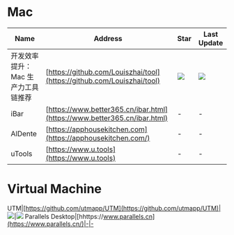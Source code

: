 # Mac
Name| Address | Star| Last Update
-|-|-|-|
开发效率提升：Mac 生产力工具链推荐|[https://github.com/Louiszhai/tool](https://github.com/Louiszhai/tool)|<img src="https://img.shields.io/github/stars/Louiszhai/tool?style=for-the-badge" />|<img src="https://img.shields.io/github/last-commit/Louiszhai/tool?style=for-the-badge" />
iBar|[https://www.better365.cn/ibar.html](https://www.better365.cn/ibar.html)|-|- 
AlDente|[https://apphousekitchen.com](https://apphousekitchen.com/)|-|- 
uTools|[https://www.u.tools](https://www.u.tools)|-|- 

# Virtual Machine
UTM|[https://github.com/utmapp/UTM](https://github.com/utmapp/UTM)|<img src="https://img.shields.io/github/stars/utmapp/UTM?style=for-the-badge" />|<img src="https://img.shields.io/github/last-commit/utmapp/UTM?style=for-the-badge" />
Parallels Desktop|[hhttps://www.parallels.cn](https://www.parallels.cn/)|-|-